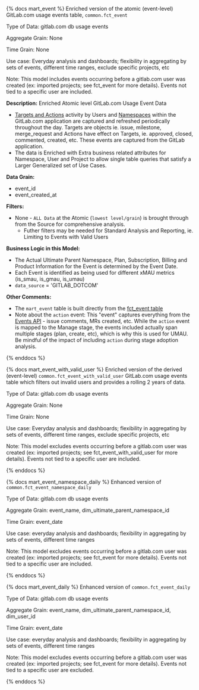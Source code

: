 {% docs mart_event %}
Enriched version of the atomic (event-level) GitLab.com usage events table, `common.fct_event`

Type of Data: gitlab.com db usage events

Aggregate Grain: None

Time Grain: None

Use case: Everyday analysis and dashboards; flexibility in aggregating by sets of events, different time ranges, exclude specific projects, etc

Note: This model includes events occurring before a gitlab.com user was created (ex: imported projects; see fct_event for more details). Events not tied to a specific user are included.

**Description:** Enriched Atomic level GitLab.com Usage Event Data 
- [Targets and Actions](https://docs.gitlab.com/ee/api/events.html) activity by Users and [Namespaces](https://about.gitlab.com/handbook/business-technology/data-team/data-catalog/namespace/) within the GitLab.com application are captured and refreshed periodically throughout the day.  Targets are objects ie. issue, milestone, merge_request and Actions have effect on Targets, ie. approved, closed, commented, created, etc.  These events are captured from the GitLab application.
- The data is Enriched with Extra business related attributes for Namespace, User and Project to allow single table queries that satisfy a Larger Generalized set of Use Cases. 

**Data Grain:**
- event_id
- event_created_at

**Filters:**
- None - `ALL Data` at the Atomic (`lowest level/grain`) is brought through from the Source for comprehensive analysis.  
  - Futher filters may be needed for Standard Analysis and Reporting, ie. Limiting to Events with Valid Users  

**Business Logic in this Model:** 
- The Actual Ultimate Parent Namespace, Plan, Subscription, Billing and Product Information for the Event is determined by the Event Date.
- Each Event is identified as being used for different xMAU metrics (is_smau, is_gmau, is_umau)
- `data_source` = 'GITLAB_DOTCOM'

**Other Comments:**
- The `mart_event` table is built directly from the [fct_event table](https://gitlab-data.gitlab.io/analytics/#!/model/model.gitlab_snowflake.fct_event)
- Note about the `action` event: This "event" captures everything from the [Events API](https://docs.gitlab.com/ee/api/events.html) - issue comments, MRs created, etc. While the `action` event is mapped to the Manage stage, the events included actually span multiple stages (plan, create, etc), which is why this is used for UMAU. Be mindful of the impact of including `action` during stage adoption analysis.

{% enddocs %}

{% docs mart_event_with_valid_user %}
Enriched version of the derived (event-level) `common.fct_event_with_valid_user` GitLab.com usage events table which filters out invalid users and provides a rolling 2 years of data. 

Type of Data: gitlab.com db usage events

Aggregate Grain: None

Time Grain: None

Use case: Everyday analysis and dashboards; flexibility in aggregating by sets of events, different time ranges, exclude specific projects, etc

Note: This model excludes events occurring before a gitlab.com user was created (ex: imported projects; see fct_event_with_valid_user for more details). Events not tied to a specific user are included.

{% enddocs %}

{% docs mart_event_namespace_daily %}
Enhanced version of `common.fct_event_namespace_daily`

Type of Data: gitlab.com db usage events

Aggregate Grain: event_name, dim_ultimate_parent_namespace_id

Time Grain: event_date

Use case: everyday analysis and dashboards; flexibility in aggregating by sets of events, different time ranges

Note: This model excludes events occurring before a gitlab.com user was created (ex: imported projects; see fct_event for more details). Events not tied to a specific user are included.

{% enddocs %}

{% docs mart_event_daily %}
Enhanced version of `common.fct_event_daily`

Type of Data: gitlab.com db usage events

Aggregate Grain: event_name, dim_ultimate_parent_namespace_id, dim_user_id

Time Grain: event_date

Use case: everyday analysis and dashboards; flexibility in aggregating by sets of events, different time ranges

Note: This model excludes events occurring before a gitlab.com user was created (ex: imported projects; see fct_event for more details). Events not tied to a specific user are excluded.

{% enddocs %}
